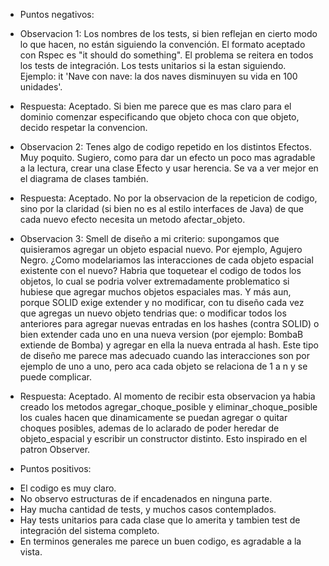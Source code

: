 * Puntos negativos:

- Observacion 1: Los nombres de los tests, si bien reflejan en cierto modo lo que hacen, no están siguiendo la convención. El formato aceptado con Rspec es "it should do something". El problema se reitera en todos los tests de integración. Los tests unitarios si la estan siguiendo.
Ejemplo: it 'Nave con nave: la dos naves disminuyen su vida en 100 unidades'.

- Respuesta: Aceptado. Si bien me parece que es mas claro para el dominio comenzar especificando que objeto choca con que objeto, decido respetar la convencion.

- Observacion 2: Tenes algo de codigo repetido en los distintos Efectos. Muy poquito. Sugiero, como para dar un efecto un poco mas agradable a la lectura, crear una clase Efecto y usar herencia. Se va a ver mejor en el diagrama de clases también.

- Respuesta: Aceptado. No por la observacion de la repeticion de codigo, sino por la claridad (si bien no es al estilo interfaces de Java) de que cada nuevo efecto necesita un metodo afectar_objeto.

- Observacion 3: Smell de diseño a mi criterio: supongamos que quisieramos agregar un objeto espacial nuevo. Por ejemplo, Agujero Negro. ¿Como modelariamos las interacciones de cada objeto espacial existente con el nuevo? Habria que toquetear el codigo de todos los objetos, lo cual se podria volver extremadamente problematico si hubiese que agregar muchos objetos espaciales mas. Y más aun, porque SOLID exige extender y no modificar, con tu diseño cada vez que agregas un nuevo objeto tendrias que: o modificar todos los anteriores para agregar nuevas entradas en los hashes (contra SOLID) o bien extender cada uno en una nueva version (por ejemplo: BombaB extiende de Bomba) y agregar en ella la nueva entrada al hash. Este tipo de diseño me parece mas adecuado cuando las interacciones son por ejemplo de uno a uno, pero aca cada objeto se relaciona de 1 a n y se puede complicar.

- Respuesta: Aceptado. Al momento de recibir esta observacion ya habia creado los metodos agregar_choque_posible y eliminar_choque_posible los cuales hacen que dinamicamente se puedan agregar o quitar choques posibles, ademas de lo aclarado de poder heredar de objeto_espacial y escribir un constructor distinto. Esto inspirado en el patron Observer.

* Puntos positivos:

- El codigo es muy claro.
- No observo estructuras de if encadenados en ninguna parte.
- Hay mucha cantidad de tests, y muchos casos contemplados.
- Hay tests unitarios para cada clase que lo amerita y tambien test de integración del sistema completo.
- En terminos generales me parece un buen codigo, es agradable a la vista.